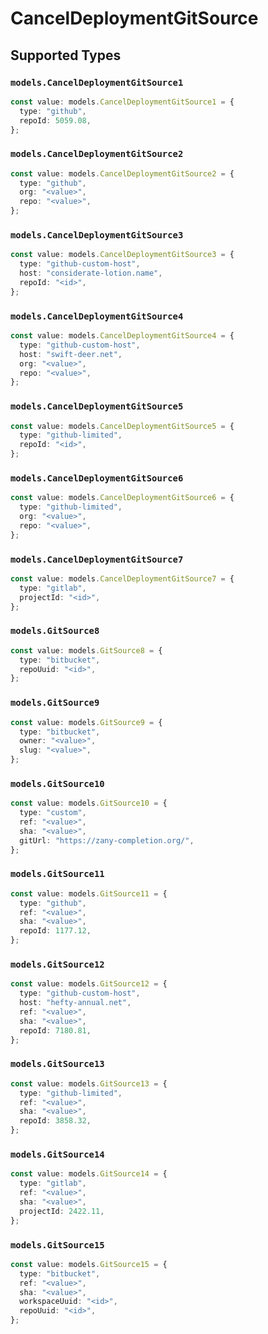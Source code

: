 # CancelDeploymentGitSource


## Supported Types

### `models.CancelDeploymentGitSource1`

```typescript
const value: models.CancelDeploymentGitSource1 = {
  type: "github",
  repoId: 5059.08,
};
```

### `models.CancelDeploymentGitSource2`

```typescript
const value: models.CancelDeploymentGitSource2 = {
  type: "github",
  org: "<value>",
  repo: "<value>",
};
```

### `models.CancelDeploymentGitSource3`

```typescript
const value: models.CancelDeploymentGitSource3 = {
  type: "github-custom-host",
  host: "considerate-lotion.name",
  repoId: "<id>",
};
```

### `models.CancelDeploymentGitSource4`

```typescript
const value: models.CancelDeploymentGitSource4 = {
  type: "github-custom-host",
  host: "swift-deer.net",
  org: "<value>",
  repo: "<value>",
};
```

### `models.CancelDeploymentGitSource5`

```typescript
const value: models.CancelDeploymentGitSource5 = {
  type: "github-limited",
  repoId: "<id>",
};
```

### `models.CancelDeploymentGitSource6`

```typescript
const value: models.CancelDeploymentGitSource6 = {
  type: "github-limited",
  org: "<value>",
  repo: "<value>",
};
```

### `models.CancelDeploymentGitSource7`

```typescript
const value: models.CancelDeploymentGitSource7 = {
  type: "gitlab",
  projectId: "<id>",
};
```

### `models.GitSource8`

```typescript
const value: models.GitSource8 = {
  type: "bitbucket",
  repoUuid: "<id>",
};
```

### `models.GitSource9`

```typescript
const value: models.GitSource9 = {
  type: "bitbucket",
  owner: "<value>",
  slug: "<value>",
};
```

### `models.GitSource10`

```typescript
const value: models.GitSource10 = {
  type: "custom",
  ref: "<value>",
  sha: "<value>",
  gitUrl: "https://zany-completion.org/",
};
```

### `models.GitSource11`

```typescript
const value: models.GitSource11 = {
  type: "github",
  ref: "<value>",
  sha: "<value>",
  repoId: 1177.12,
};
```

### `models.GitSource12`

```typescript
const value: models.GitSource12 = {
  type: "github-custom-host",
  host: "hefty-annual.net",
  ref: "<value>",
  sha: "<value>",
  repoId: 7180.81,
};
```

### `models.GitSource13`

```typescript
const value: models.GitSource13 = {
  type: "github-limited",
  ref: "<value>",
  sha: "<value>",
  repoId: 3858.32,
};
```

### `models.GitSource14`

```typescript
const value: models.GitSource14 = {
  type: "gitlab",
  ref: "<value>",
  sha: "<value>",
  projectId: 2422.11,
};
```

### `models.GitSource15`

```typescript
const value: models.GitSource15 = {
  type: "bitbucket",
  ref: "<value>",
  sha: "<value>",
  workspaceUuid: "<id>",
  repoUuid: "<id>",
};
```

